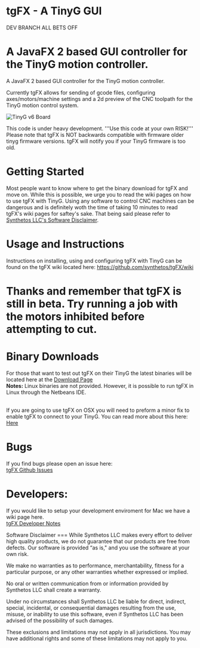 ﻿tgFX - A TinyG GUI
====

DEV BRANCH ALL BETS OFF

A JavaFX 2 based GUI controller for the TinyG motion controller.
=======
<p>
A JavaFX 2 based GUI controller for the TinyG motion controller.<p>
Currently tgFX allows for sending of gcode files, configuring axes/motors/machine settings and a 2d preview of the CNC toolpath for the TinyG motion control system.
<br>


![TinyG v6 Board](http://farm4.staticflickr.com/3782/12606007663_8c948a46d5_c.jpg)
<br>

This code is under heavy development.
'''Use this code at your own RISK!'''
Please note that tgFX is NOT backwards compatible with firmware older tinyg firmware versions.  tgFX will notify you if your TinyG firmware is too old.


Getting Started
==
Most people want to know where to get the binary download for tgFX and move on.  While this is possible, we urge you to read the wiki pages on how to use tgFX with TinyG.  Using any software to control CNC machines can be dangerous and is definitely woth the time of taking 10 minutes to read tgFX's wiki pages for saftey's sake.  That being said please refer to <a href="https://github.com/synthetos/tgFX/edit/master/README.md#software-disclaimer">Synthetos LLC's Software Disclaimer</a>.




Usage and Instructions
==
Instructions on installing, using and configuring tgFX with TinyG can be found on the tgFX wiki located here:
https://github.com/synthetos/tgFX/wiki

Thanks and remember that tgFX is still in beta. Try running a job with the motors inhibited before attempting to cut.
===

Binary Downloads
==
For those that want to test out tgFX on their TinyG the latest binaries will be located here at the <a href="https://www.dropbox.com/sh/adg7nn44254pgme/AABq_9Fyi8ZsQPa-tVOkdf9-a">Download Page</a>
<br><b>Notes:</b>
Linux binaries are not provided.  However, it is possible to run tgFX in Linux through the Netbeans IDE.

<br>
If you are going to use tgFX on OSX you will need to preform a minor fix to enable tgFX to connect to your TinyG.  You can read more about this here:<br>
<a href="https://github.com/synthetos/tgFX/wiki/Troubleshooting#cannot-connect-to-serial-port----osx">Here</a>

Bugs 
==
If you find bugs please open an issue here:<br>
<a href="https://github.com/synthetos/tgFX/issues?direction=desc&sort=created&state=open">tgFX Github Issues</a>


Developers:
===
If you would like to setup your development enviroment for Mac we have a wiki page here.<br>
<a href="https://github.com/synthetos/tgFX/wiki/Developer-Notes">tgFX Developer Notes</a>



<a id="software-disclaimer">
Software Disclaimer
===
While Synthetos LLC makes every effort to deliver high quality products, we do not guarantee that our products are free from defects. Our software is provided “as is," and you use the software at your own risk.

We make no warranties as to performance, merchantability, fitness for a particular purpose, or any other warranties whether expressed or implied.

No oral or written communication from or information provided by Synthetos LLC shall create a warranty.

Under no circumstances shall Synthetos LLC be liable for direct, indirect, special, incidental, or consequential damages resulting from the use, misuse, or inability to use this software, even if Synthetos LLC has been advised of the possibility of such damages.

These exclusions and limitations may not apply in all jurisdictions. You may have additional rights and some of these limitations may not apply to you.
